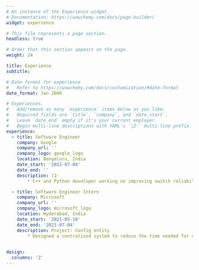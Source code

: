 ```yaml
---
# An instance of the Experience widget.
# Documentation: https://wowchemy.com/docs/page-builder/
widget: experience

# This file represents a page section.
headless: true

# Order that this section appears on the page.
weight: 24

title: Experience
subtitle:

# Date format for experience
#   Refer to https://wowchemy.com/docs/customization/#date-format
date_format: Jan 2006

# Experiences.
#   Add/remove as many `experience` items below as you like.
#   Required fields are `title`, `company`, and `date_start`.
#   Leave `date_end` empty if it's your current employer.
#   Begin multi-line descriptions with YAML's `|2-` multi-line prefix.
experience:
  - title: Software Engineer
    company: Google 
    company_url: ''
    company_logo: google_logo
    location: Bengaluru, India
    date_start: '2022-07-04'
    date_end: ''
    description: |2-
        * C++ and Python developer working on improving switch reliability as part of the Networking team.

  - title: Software Engineer Intern
    company: Microsoft
    company_url: ''
    company_logo: microsoft_logo
    location: Hyderabad, India
    date_start: '2021-05-10'
    date_end: '2021-07-04'
    description: Project: Config entity 
        * Designed a centralized system to reduce the time needed for onboarding features to a single flip.
        

design:
  columns: '2'
---
```

